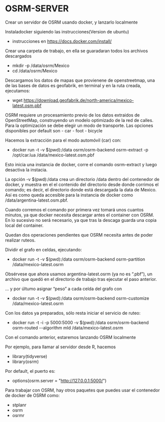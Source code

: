 # OSRM-SERVER
Crear un servidor de OSRM usando docker, y lanzarlo localmente


Instaladocker siguiendo las instrucciones(Version de ubuntu)
- instrucciones en https://docs.docker.com/install/

Crear una carpeta de trabajo, en ella se guaradaran todos los archivos descargados
- mkdir -p /data/osrm/Mexico
- cd /data/osrm/Mexico

Descargamos los datos de mapas que provienene de openstreetmap, una de las bases de datos es geofabrik,
en terminal y en la ruta creada, ejecutamos:
- wget https://download.geofabrik.de/north-america/mexico-latest.osm.pbf

OSRM requiere un procesamiento previo de los datos extraidos de OpenStreetMap, construyendo un modelo optimizado de la red de calles. Para la optimización se debe elegir un modo de transporte. Las opciones disponibles por default son - car - foot - bicycle

Hacemos la extracción para el modo automóvil (car) con:

- docker run -t -v $(pwd):/data osrm/osrm-backend osrm-extract -p /opt/car.lua /data/mexico-latest.osm.pbf

Esto inicia una instancia de docker, corre el comando osrm-extract y luego desactiva la instacia.

La opción -v $(pwd):/data crea un directorio /data dentro del contenedor de docker, y muestra en el el contenido del directorio desde donde corrimos el comando; es decir, el directorio donde está descargada la data de Mexico. Así es como queda accesible para la instancia de docker como /data/argentina-latest.osm.pbf.

Cuando corremos el comando por primera vez tomará unos cuantos minutos, ya que docker necesita descargar antes el container con OSRM. En lo sucesivo no será necesario, ya que tras la descaga guarda una copia local del container.

Quedan dos operaciones pendientes que OSRM necesita antes de poder realizar ruteos.

Dividir el grafo en celdas, ejecutando:

- docker run -t -v $(pwd):/data osrm/osrm-backend osrm-partition /data/mexico-latest.osrm

Obsérvese que ahora usamos argentina-latest.osrm (ya no es “.pbf”), un archivo que quedó en el directorio de trabajo tras ejecutar el paso anterior.


… y por últumo asignar “peso” a cada celda del grafo con

- docker run -t -v $(pwd):/data osrm/osrm-backend osrm-customize /data/mexico-latest.osrm



Con los datos ya preparados, sólo resta iniciar el servicio de ruteo:

- docker run -t -i -p 5000:5000 -v $(pwd):/data osrm/osrm-backend osrm-routed --algorithm mld /data/mexico-latest.osrm

Con el comando anterior, estaremos lanzando OSRM localmente



Por ejemplo, para llamar al servidor desde R, hacemos
- library(tidyverse)
- library(osrm)

Por default, el puerto es:
- options(osrm.server = "http://127.0.0.1:5000/")



Para trabajar con OSRM, hay otros paquetes que puedes usar el contenedor de docker de OSRM como:

- stplanr
- osrm
- osrmr








